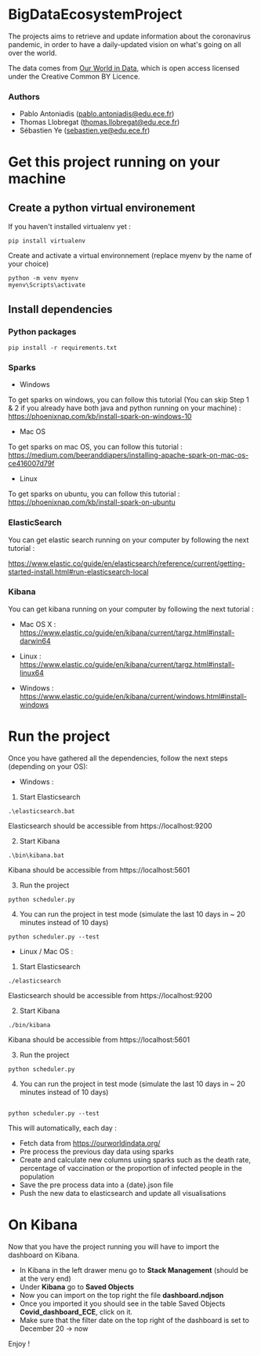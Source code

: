 # BigDataEcosystemProject

The projects aims to retrieve and update information about the coronavirus pandemic, in order to have a daily-updated vision on what's going on all over the world.

The data comes from [Our World in Data](https://ourworldindata.org/), which is open access licensed under the Creative Common BY Licence.

### Authors
* Pablo Antoniadis (pablo.antoniadis@edu.ece.fr)
* Thomas Llobregat (thomas.llobregat@edu.ece.fr)
* Sébastien Ye (sebastien.ye@edu.ece.fr)

# Get this project running on your machine

## Create a python virtual environement

If you haven't installed virtualenv yet :
```
pip install virtualenv
```

Create and activate a virtual environnement (replace myenv by the name of your choice)

```
python -m venv myenv
myenv\Scripts\activate
```

## Install dependencies

### Python packages

```
pip install -r requirements.txt
```

### Sparks

* Windows 

To get sparks on windows, you can follow this tutorial (You can skip Step 1 & 2 if you already have both java and python running on your machine) :
https://phoenixnap.com/kb/install-spark-on-windows-10

* Mac OS

To get sparks on mac OS, you can follow this tutorial :
https://medium.com/beeranddiapers/installing-apache-spark-on-mac-os-ce416007d79f

* Linux

To get sparks on ubuntu, you can follow this tutorial :
https://phoenixnap.com/kb/install-spark-on-ubuntu

### ElasticSearch

You can get elastic search running on your computer by following the next tutorial :

https://www.elastic.co/guide/en/elasticsearch/reference/current/getting-started-install.html#run-elasticsearch-local


### Kibana

You can get kibana running on your computer by following the next tutorial :

* Mac OS X :
https://www.elastic.co/guide/en/kibana/current/targz.html#install-darwin64

* Linux :
https://www.elastic.co/guide/en/kibana/current/targz.html#install-linux64

* Windows :
https://www.elastic.co/guide/en/kibana/current/windows.html#install-windows


# Run the project

Once you have gathered all the dependencies, follow the next steps (depending on your OS):

* Windows : 
1. Start Elasticsearch 

```
.\elasticsearch.bat
```
Elasticsearch should be accessible from https://localhost:9200

2. Start Kibana 

```
.\bin\kibana.bat
```
Kibana should be accessible from https://localhost:5601

3. Run the project 

```
python scheduler.py
```
4. You can run the project in test mode (simulate the last 10 days in ~ 20 minutes instead of 10 days)
```
python scheduler.py --test
```

* Linux / Mac OS :
1. Start Elasticsearch 

```
./elasticsearch
```
Elasticsearch should be accessible from https://localhost:9200

2. Start Kibana

```
./bin/kibana
```
Kibana should be accessible from https://localhost:5601

3. Run the project 

```
python scheduler.py

```
4. You can run the project in test mode (simulate the last 10 days in ~ 20 minutes instead of 10 days)
```

python scheduler.py --test
```

This will automatically, each day :
* Fetch data from https://ourworldindata.org/
* Pre process the previous day data using sparks
* Create and calculate new columns using sparks such as the death rate, percentage of vaccination or the proportion of infected people in the population 
* Save the pre process data into a {date}.json file
* Push the new data to elasticsearch and update all visualisations

# On Kibana

Now that you have the project running you will have to import the dashboard on Kibana.

* In Kibana in the left drawer menu go to **Stack Management** (should be at the very end) 
* Under **Kibana** go to **Saved Objects**
* Now you can import on the top right the file **dashboard.ndjson**
* Once you imported it you should see in the table Saved Objects **Covid_dashboard_ECE**, click on it.
* Make sure that the filter date on the top right of the dashboard is set to December 20 -> now

Enjoy !
